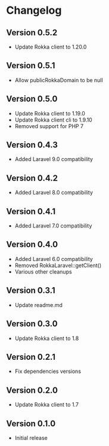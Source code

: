 # Changelog

## Version 0.5.2
- Update Rokka client to 1.20.0

## Version 0.5.1
- Allow publicRokkaDomain to be null

## Version 0.5.0
- Update Rokka client to 1.19.0
- Update Rokka client cli to 1.9.10
- Removed support for PHP 7

## Version 0.4.3
- Added Laravel 9.0 compatibility

## Version 0.4.2
- Added Laravel 8.0 compatibility

## Version 0.4.1
- Added Laravel 7.0 compatibility

## Version 0.4.0
- Added Laravel 6.0 compatibility
- Removed RokkaLaravel::getClient()
- Various other cleanups

## Version 0.3.1
- Update readme.md

## Version 0.3.0
- Update Rokka client to 1.8

## Version 0.2.1
- Fix dependencies versions

## Version 0.2.0
- Update Rokka client to 1.7

## Version 0.1.0
- Initial release
